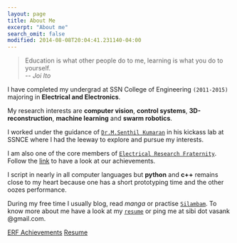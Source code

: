 ```yaml
---
layout: page
title: About Me
excerpt: "About me"
search_omit: false
modified: 2014-08-08T20:04:41.231140-04:00
---
```



	
>Education is what other people do to me, learning is what you do to yourself.<br/>
> -- <cite>Joi Ito</cite>

I have completed my undergrad at SSN College of Engineering `(2011-2015)`
majoring in  **Electrical and Electronics**.

My research interests are **computer vision**, **control systems**, **3D-reconstruction**, **machine learning** and **swarm robotics**.

I worked under the guidance of [`Dr.M.Senthil Kumaran`](http://zentill.erfssn.org/) in his kickass lab at SSNCE where I had the leeway to explore and pursue my interests. 

I am also one of the core members of [`Electrical Research Fraternity`](http://www.erfssn.org/our-achievements/). Follow the [link](http://www.erfssn.org/our-achievements/) to have a look at our achievements.

I script in nearly in all computer languages but **python** and **c++** remains
close to my heart because one has a short prototyping time and the other oozes performance.

During my free time I usually blog, read *manga* or practise [`Silambam`](https://en.wikipedia.org/wiki/Silambam). To know more about me have a look at my [`resume`]({{site.url}}/assets/cv.pdf) or ping me at sibi dot vasank @gmail.com.

<a href="http://www.erfssn.org/our-achievements/" class="btn">ERF Achievements</a>
<a href="{{site.url}}/assets/cv.pdf" class="btn">Resume</a>




